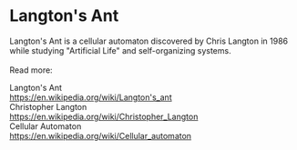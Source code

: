 # Langton's Ant
Langton's Ant is a cellular automaton discovered by Chris Langton in 1986  
while studying "Artificial Life" and self-organizing systems.  
&nbsp;  
Read more:  

Langton's Ant  
https://en.wikipedia.org/wiki/Langton's_ant  
Christopher Langton  
https://en.wikipedia.org/wiki/Christopher_Langton  
Cellular Automaton  
https://en.wikipedia.org/wiki/Cellular_automaton  
